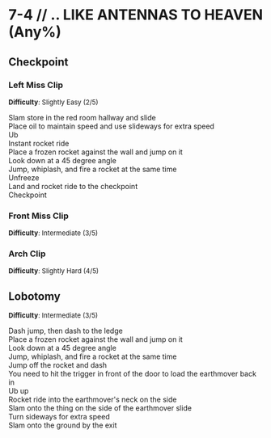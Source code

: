 # 7-4 // .. LIKE ANTENNAS TO HEAVEN (Any%)


## Checkpoint

### Left Miss Clip
<font size="2">
    <b>Difficulty</b>: Slightly Easy (2/5)
</font> <br/> 

Slam store in the red room hallway and slide <br/>
Place oil to maintain speed and use slideways for extra speed <br/>
Ub <br/>
Instant rocket ride <br/>
Place a frozen rocket against the wall and jump on it <br/>
Look down at a 45 degree angle <br/>
Jump, whiplash, and fire a rocket at the same time <br/>
Unfreeze <br/>
Land and rocket ride to the checkpoint <br/>
Checkpoint

### Front Miss Clip
<font size="2">
    <b>Difficulty</b>: Intermediate (3/5)
</font> <br/> 


### Arch Clip
<font size="2">
    <b>Difficulty</b>: Slightly Hard (4/5)
</font> <br/> 


## Lobotomy
<font size="2">
    <b>Difficulty</b>: Intermediate (3/5)
</font> <br/> 

Dash jump, then dash to the ledge <br/>
Place a frozen rocket against the wall and jump on it <br/>
Look down at a 45 degree angle <br/>
Jump, whiplash, and fire a rocket at the same time <br/>
Jump off the rocket and dash <br/>
You need to hit the trigger in front of the door to load the earthmover back in <br/>
Ub up <br/>
Rocket ride into the earthmover's neck on the side <br/>
Slam onto the thing on the side of the earthmover slide <br/>
Turn sideways for extra speed <br/>
Slam onto the ground by the exit